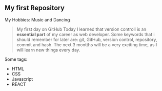 ## My first Repository

My Hobbies: Music and Dancing

> My first day on GitHub Today I learned that version controll is an **essential part** of my career as web developer. Some keywords that i should
remember for later are: git, GitHub, version control, repository, commit and hash. The next 3 montths will be a very exciting time, as I will 
learn new things every day.

Some tags:

- HTML 
- CSS 
- Javascript 
- REACT

